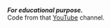 ***For educational purpose.***  
Code from that [YouTube](https://www.youtube.com/@PythonHubStudio) channel.